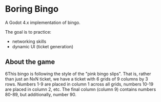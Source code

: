 # Boring Bingo

A Godot 4.x implementation of bingo.

The goal is to practice:
- networking skills
- dynamic UI (ticket generation)

## About the game
6This bingo is following the style of the "pink bingo slips". That is, rather than just an NxN ticket, we have a ticket with 6 grids of 9 columns by 3 rows. Numbers 1-9 are placed in column 1 across all grids, numbers 10-19 are placed in column 2, etc. The final column (column 9) contains numbers 80-89, but additionally, number 90.